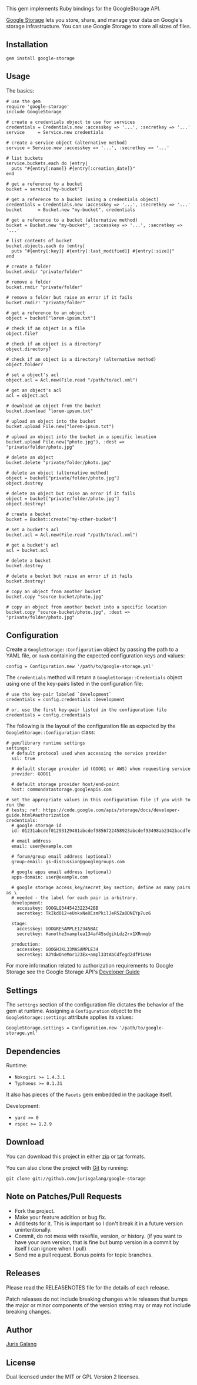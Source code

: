 This gem implements Ruby bindings for the GoogleStorage API.

[Google Storage](http://code.google.com/apis/storage/) lets you store, share, and manage your data on Google's 
storage infrastructure. You can use Google Storage to store all sizes of files.

Installation
------------

    gem install google-storage

Usage
-----    
The basics:

    # use the gem
    require 'google-storage'
    include GoogleStorage
    
    # create a credentials object to use for services
    credentials = Credentials.new :accesskey => '...', :secretkey => '...'
    service     = Service.new credentials

    # create a service object (alternative method)
    service = Service.new :accesskey => '...', :secretkey => '...'

    # list buckets
    service.buckets.each do |entry|
      puts "#{entry[:name]} #{entry[:creation_date]}"
    end

    # get a reference to a bucket
    bucket = service["my-bucket"] 

    # get a reference to a bucket (using a credentials object)
    credentials = Credentials.new :accesskey => '...', :secretkey => '...'
    bucket      = Bucket.new "my-bucket", credentials

    # get a reference to a bucket (alternative method)
    bucket = Bucket.new "my-bucket", :accesskey => '...', :secretkey => '...'

    # list contents of bucket
    bucket.objects.each do |entry|
      puts "#{entry[:key]} #{entry[:last_modified]} #{entry[:size]}"
    end

    # create a folder
    bucket.mkdir "private/folder"

    # remove a folder
    bucket.rmdir "private/folder"

    # remove a folder but raise an error if it fails
    bucket.rmdir! "private/folder"
    
    # get a reference to an object
    object = bucket["lorem-ipsum.txt"]
    
    # check if an object is a file
    object.file?

    # check if an object is a directory?
    object.directory?

    # check if an object is a directory? (alternative method)
    object.folder?
    
    # set a object's acl
    object.acl = Acl.new(File.read "/path/to/acl.xml")

    # get an object's acl
    acl = object.acl

    # download an object from the bucket
    bucket.download "lorem-ipsum.txt"
    
    # upload an object into the bucket
    bucket.upload File.new("lorem-ipsum.txt")

    # upload an object into the bucket in a specific location
    bucket.upload File.new("photo.jpg"), :dest => "private/folder/photo.jpg" 

    # delete an object
    bucket.delete "private/folder/photo.jpg"

    # delete an object (alternative method)
    object = bucket["private/folder/photo.jpg"]
    object.destroy
    
    # delete an object but raise an error if it fails
    object = bucket["private/folder/photo.jpg"]
    object.destroy!

    # create a bucket
    bucket = Bucket::create["my-other-bucket"]

    # set a bucket's acl
    bucket.acl = Acl.new(File.read "/path/to/acl.xml")

    # get a bucket's acl
    acl = bucket.acl
    
    # delete a bucket
    bucket.destroy

    # delete a bucket but raise an error if it fails
    bucket.destroy!
    
    # copy an object from another bucket
    bucket.copy "source-bucket/photo.jpg"

    # copy an object from another bucket into a specific location
    bucket.copy "source-bucket/photo.jpg", :dest => "private/folder/photo.jpg"

Configuration 
-------------
Create a `GoogleStorage::Configuration` object by passing the path to a YAML
file, or `Hash` containing the expected configuration keys and values:

    config = Configuration.new '/path/to/google-storage.yml'

The `credentials` method will return a `GoogleStorage::Credentials` object
using one of the key-pairs listed in the configuration file:

    # use the key-pair labeled `development`
    credentials = config.credentials :development 
    
    # or, use the first key-pair listed in the configuration file
    credentials = config.credentials            

The following is the layout of the configuration file as expected by the 
`GoogleStorage::Configuration` class:

    # gem/library runtime settings
    settings:
      # default protocol used when accessing the service provider
      ssl: true

      # default storage provider id (GOOG1 or AWS) when requesting service
      provider: GOOG1 

      # default storage provider host/end-point
      host: commondatastorage.googleapis.com
  
    # set the appropriate values in this configuration file if you wish to run the 
    # tests; ref: https://code.google.com/apis/storage/docs/developer-guide.html#authorization
    credentials:  
      # google storage id
      id: 01231abcdef01293129481abcdef9856722458923abcdef93498ab2342bacdfe

      # email address
      email: user@example.com

      # forum/group email address (optional)
      group-email: gs-discussion@googlegroups.com

      # google apps email address (optional)
      apps-domain: user@example.com

      # google storage access_key/secret_key section; define as many pairs as \
      # needed - the label for each pair is arbitrary.
      development:                                                         
        accesskey: GOOGLQ344542322342BB                                   
        secretkey: TkIkd012+eUnkxNeXCzmPkilJeR5ZaODNEYp7uz6                

      stage:                                                              
        accesskey: GOOGRESAMPLE12345BAC                                   
        secretkey: Hanothe3xamplea134af45sdgikLdz2rx1XRnmqb                

      production:                                                          
        accesskey: GOOGHJKL33MASAMPLE34                                   
        secretkey: AJYdwOneMor123Ex+ampl33tAbCdfegd2dfPiUNH                

For more information related to authorization requirements to Google Storage
see the Google Storage API's 
[Developer Guide](https://code.google.com/apis/storage/docs/developer-guide.html#authorization)

Settings
--------
The `settings` section of the configuration file dictates the behavior of the 
gem at runtime. Assigning a `Configuration` object to the `GoogleStorage::settings` 
attribute applies its values:

    GoogleStorage.settings = Configuration.new '/path/to/google-storage.yml'
    
Dependencies
------------
Runtime:

* `Nokogiri >= 1.4.3.1`
* `Typhoeus >= 0.1.31`

It also has pieces of the `Facets` gem embedded in the package itself.

Development:

* `yard >= 0`
* `rspec >= 1.2.9`

Download
--------
You can download this project in either
[zip](http://github.com/jurisgalang/google-storage/zipball/master) or
[tar](http://github.com/jurisgalang/google-storage/tarball/master") formats.

You can also clone the project with [Git](http://git-scm.com)
by running: 

    git clone git://github.com/jurisgalang/google-storage

Note on Patches/Pull Requests
-----------------------------
* Fork the project.
* Make your feature addition or bug fix.
* Add tests for it. This is important so I don't break it in a future version 
  unintentionally.
* Commit, do not mess with rakefile, version, or history. (if you want to have 
  your own version, that is fine but bump version in a commit by itself I can 
  ignore when I pull)
* Send me a pull request. Bonus points for topic branches.

Releases
--------
Please read the RELEASENOTES file for the details of each release. 

Patch releases do not include breaking changes while releases that bumps the 
major or minor components of the version string may or may not include 
breaking changes.

Author
------
[Juris Galang](http://github.com/jurisgalang/)

License
-------
Dual licensed under the MIT or GPL Version 2 licenses.
